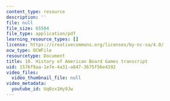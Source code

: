 ```yaml
---
content_type: resource
description: ''
file: null
file_size: 65504
file_type: application/pdf
learning_resource_types: []
license: https://creativecommons.org/licenses/by-nc-sa/4.0/
ocw_type: OCWFile
resourcetype: Document
title: 10. History of American Board Games transcript
uid: 1576f9aa-1e7e-4a31-a847-3675f56e4192
video_files:
  video_thumbnail_file: null
video_metadata:
  youtube_id: Uq0zx1Hy9Jw
---
```

